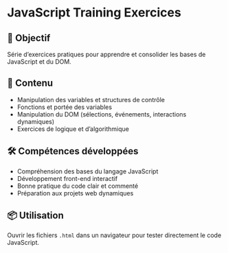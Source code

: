 # JavaScript Training Exercices

## 🎯 Objectif

Série d’exercices pratiques pour apprendre et consolider les bases de JavaScript et du DOM.

## 🚀 Contenu

* Manipulation des variables et structures de contrôle
* Fonctions et portée des variables
* Manipulation du DOM (sélections, événements, interactions dynamiques)
* Exercices de logique et d’algorithmique

## 🛠️ Compétences développées

* Compréhension des bases du langage JavaScript
* Développement front-end interactif
* Bonne pratique du code clair et commenté
* Préparation aux projets web dynamiques

## 📦 Utilisation

Ouvrir les fichiers `.html` dans un navigateur pour tester directement le code JavaScript.
